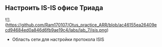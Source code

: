 ## Настроить IS-IS офисе Триада
![].(https://github.com/Ram170107/Otus_practice_ARR/blob/ac46155ea26409ecd94684ed0a846d6fb9ae19c4/labs/lab_7/isis.png)
- Область сети для настройки протокола ISIS
